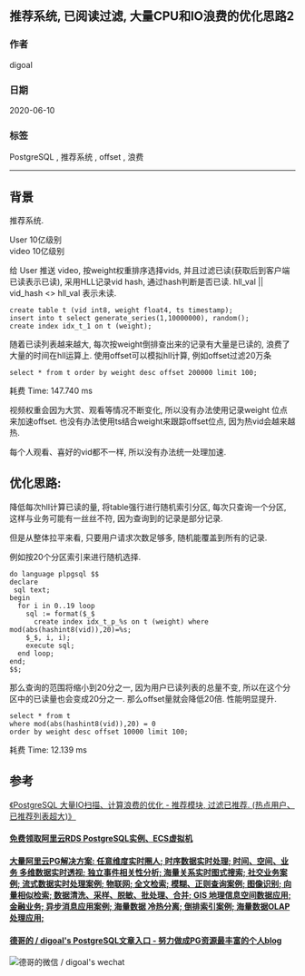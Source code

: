 ## 推荐系统, 已阅读过滤, 大量CPU和IO浪费的优化思路2  
  
### 作者  
digoal  
  
### 日期  
2020-06-10  
  
### 标签  
PostgreSQL , 推荐系统 , offset , 浪费   
  
----  
  
## 背景  
推荐系统.   
  
User 10亿级别  
video 10亿级别  
  
给 User 推送 video, 按weight权重排序选择vids, 并且过滤已读(获取后到客户端已读表示已读), 采用HLL记录vid hash, 通过hash判断是否已读.  hll_val || vid_hash <> hll_val  表示未读.   
  
```  
create table t (vid int8, weight float4, ts timestamp);    
insert into t select generate_series(1,10000000), random();    
create index idx_t_1 on t (weight);    
```  
  
随着已读列表越来越大, 每次按weight倒排查出来的记录有大量是已读的, 浪费了大量的时间在hll运算上.  使用offset可以模拟hll计算, 例如offset过滤20万条  
  
```  
select * from t order by weight desc offset 200000 limit 100;    
```  
  
耗费 Time: 147.740 ms   
  
视频权重会因为大赏、观看等情况不断变化, 所以没有办法使用记录weight 位点来加速offset. 也没有办法使用ts结合weight来跟踪offset位点, 因为热vid会越来越热.   
  
每个人观看、喜好的vid都不一样, 所以没有办法统一处理加速.   
  
## 优化思路:  
  
降低每次hll计算已读的量, 将table强行进行随机索引分区, 每次只查询一个分区, 这样与业务可能有一丝丝不符, 因为查询到的记录是部分记录.  
  
但是从整体拉平来看, 只要用户请求次数足够多, 随机能覆盖到所有的记录.   
  
例如按20个分区索引来进行随机选择.   
  
```  
do language plpgsql $$  
declare  
 sql text;  
begin  
  for i in 0..19 loop  
    sql := format($_$  
      create index idx_t_p_%s on t (weight) where mod(abs(hashint8(vid)),20)=%s;  
    $_$, i, i);  
    execute sql;  
  end loop;  
end;  
$$;  
```  
  
那么查询的范围将缩小到20分之一, 因为用户已读列表的总量不变, 所以在这个分区中的已读量也会变成20分之一. 那么offset量就会降低20倍. 性能明显提升.   
  
```  
select * from t   
where mod(abs(hashint8(vid)),20) = 0   
order by weight desc offset 10000 limit 100;    
```  
  
耗费 Time: 12.139 ms  
  
## 参考  
[《PostgreSQL 大量IO扫描、计算浪费的优化 - 推荐模块, 过滤已推荐. (热点用户、已推荐列表超大)》](../202006/20200601_01.md)    
  
  
  
  
  
  
  
  
  
  
  
  
  
  
  
  
  
  
#### [免费领取阿里云RDS PostgreSQL实例、ECS虚拟机](https://www.aliyun.com/database/postgresqlactivity "57258f76c37864c6e6d23383d05714ea")
  
  
#### [大量阿里云PG解决方案: 任意维度实时圈人; 时序数据实时处理; 时间、空间、业务 多维数据实时透视; 独立事件相关性分析; 海量关系实时图式搜索; 社交业务案例; 流式数据实时处理案例; 物联网; 全文检索; 模糊、正则查询案例; 图像识别; 向量相似检索; 数据清洗、采样、脱敏、批处理、合并; GIS 地理信息空间数据应用; 金融业务; 异步消息应用案例; 海量数据 冷热分离; 倒排索引案例; 海量数据OLAP处理应用;](https://yq.aliyun.com/topic/118 "40cff096e9ed7122c512b35d8561d9c8")
  
  
#### [德哥的 / digoal's PostgreSQL文章入口 - 努力做成PG资源最丰富的个人blog](https://github.com/digoal/blog/blob/master/README.md "22709685feb7cab07d30f30387f0a9ae")
  
  
![德哥的微信 / digoal's wechat](../pic/digoal_weixin.jpg "f7ad92eeba24523fd47a6e1a0e691b59")
  
